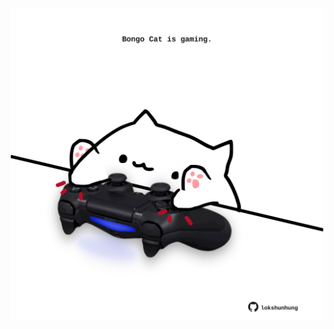 <!-- built at 14/02/2024, 13:00:49 UTC -->
<p align="center">
  <img width="500" height="500" src="./ReadmeImage.svg">
</p>
